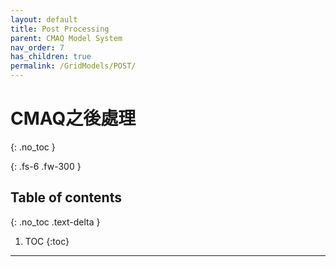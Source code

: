 ```yaml
---
layout: default
title: Post Processing
parent: CMAQ Model System
nav_order: 7
has_children: true
permalink: /GridModels/POST/
---
```


# **CMAQ**之後處理
{: .no_toc }


{: .fs-6 .fw-300 }

## Table of contents
{: .no_toc .text-delta }

1. TOC
{:toc}

---



